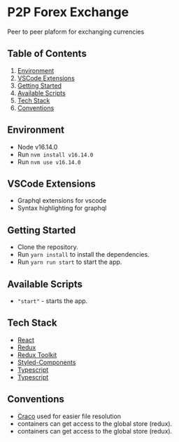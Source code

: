 # P2P Forex Exchange

Peer to peer plaform for exchanging currencies

## Table of Contents

1. [Environment](#environment)
2. [VSCode Extensions](#vscode-extensions)
3. [Getting Started](#getting-started)
4. [Available Scripts](#available-scripts)
5. [Tech Stack](#tech-stack)
6. [Conventions](#conventions)

## Environment 

- Node v16.14.0
- Run `nvm install v16.14.0`
- Run `nvm use v16.14.0`

## VSCode Extensions

- Graphql extensions for vscode
- Syntax highlighting for graphql

## Getting Started

- Clone the repository.
- Run `yarn install` to install the dependencies.
- Run `yarn run start` to start the app.

## Available Scripts

- `"start"` - starts the app.

## Tech Stack

- [React](https://reactjs.org/)
- [Redux](https://redux.js.org/)
- [Redux Toolkit](https://redux-toolkit.js.org/)
- [Styled-Components](https://styled-components.com/)
- [Typescript](https://www.typescriptlang.org/)
- [Typescript](https://www.typescriptlang.org/)

## Conventions

- [Craco](https://github.com/gsoft-inc/craco) used for easier file resolution
- containers can get access to the global store (redux).
- containers can get access to the global store (redux).